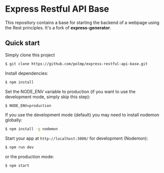 # Express Restful API Base
This repository contains a base for starting the backend of a webpage using the Rest principles. It's a fork of **express-generator**.

## Quick start
Simply clone this project

```sh
$ git clone https://github.com/polmp/express-restful-api-base.git
```

Install dependencies:

```bash
$ npm install
```

Set the NODE_ENV variable to production (if you want to use the development mode, simply skip this step):

```bash
$ NODE_ENV=production
```

If you use the development mode (default) you may need to install nodemon globally:

```bash
$ npm install -g nodemon
```

Start your app at `http://localhost:3000/` for development (Nodemon):

```bash
$ npm run dev
```

or the production mode:

```bash
$ npm start
```


